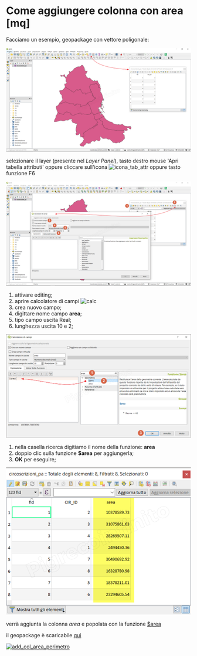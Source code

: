 # Come aggiungere colonna con area [mq]

Facciamo un esempio, geopackage con vettore poligonale:

[![](../img/esempi/add_col_area/add_col_a1.png)](../img/esempi/add_col_area/add_col_a1.png)

selezionare il layer (presente nel _Layer Panel_), tasto destro mouse 'Apri tabella attributi' oppure cliccare sull'icona ![icona_tab_attr](https://docs.qgis.org/2.18/it/_images/mActionOpenTable.png) oppure tasto funzione F6

[![](../img/esempi/add_col_area/add_col_a2.png)](../img/esempi/add_col_area/add_col_a2.png)

1. attivare editing;
2. aprire calcolatore di campi ![calc](https://docs.qgis.org/testing/en/_images/mActionCalculateField.png)
3. crea nuovo campo;
4. digittare nome campo **area**;
5. tipo campo uscita Real;
6. lunghezza uscita 10 e 2;

[![](../img/esempi/add_col_area/add_col_a3.png)](../img/esempi/add_col_area/add_col_a3.png)

1. nella casella ricerca digitiamo il nome della funzione: **area**
2. doppio clic sulla funzione **\$area** per aggiungerla;
3. **OK** per eseguire;

[![](../img/esempi/add_col_area/add_col_a4.png)](../img/esempi/add_col_area/add_col_a4.png)

verrà aggiunta la colonna _area_ e popolata con la funzione [\$area](../gr_funzioni/geometria/geometria_unico.md#area)

il geopackage è scaricabile [qui](../prova_tu/dati_esempi.zip)

[![add_col_area_perimetro](https://img.youtube.com/vi/pKh0UErx6GE/0.jpg)](https://www.youtube.com/watch?v=IymSgXmbAFM&list=PLqDFjeQq7NBjz5PWb66PNUqMgN1fce4cu&index "add_col_area_perimetro")

